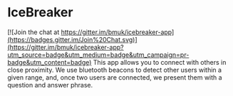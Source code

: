 # IceBreaker

[![Join the chat at https://gitter.im/bmuk/icebreaker-app](https://badges.gitter.im/Join%20Chat.svg)](https://gitter.im/bmuk/icebreaker-app?utm_source=badge&utm_medium=badge&utm_campaign=pr-badge&utm_content=badge)
This app allows you to connect with others in close proximity. We use bluetooth beacons to detect other users within a given range, and, once two users are connected, we present them with a question and answer phrase.
